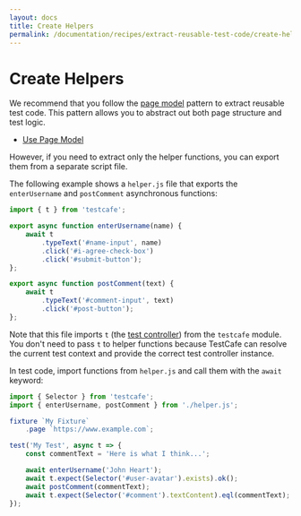 ```yaml
---
layout: docs
title: Create Helpers
permalink: /documentation/recipes/extract-reusable-test-code/create-helpers.html
---
```

# Create Helpers

We recommend that you follow the [page model](use-page-model.md) pattern to extract reusable test code. This pattern allows you to abstract out both page structure and test logic.

* [Use Page Model](use-page-model.md)

However, if you need to extract only the helper functions, you can export them from a separate script file.

The following example shows a `helper.js` file that exports the `enterUsername` and `postComment` asynchronous functions:

```js
import { t } from 'testcafe';

export async function enterUsername(name) {
    await t
        .typeText('#name-input', name)
        .click('#i-agree-check-box')
        .click('#submit-button');
};

export async function postComment(text) {
    await t
        .typeText('#comment-input', text)
        .click('#post-button');
};
```

Note that this file imports `t` (the [test controller](../../test-api/test-code-structure.md#test-controller)) from the `testcafe` module. You don't need to pass `t` to helper functions because TestCafe can resolve the current test context and provide the correct test controller instance.

In test code, import functions from `helper.js` and call them with the `await` keyword:

```js
import { Selector } from 'testcafe';
import { enterUsername, postComment } from './helper.js';

fixture `My Fixture`
    .page `https://www.example.com`;

test('My Test', async t => {
    const commentText = 'Here is what I think...';

    await enterUsername('John Heart');
    await t.expect(Selector('#user-avatar').exists).ok();
    await postComment(commentText);
    await t.expect(Selector('#comment').textContent).eql(commentText);
});
```